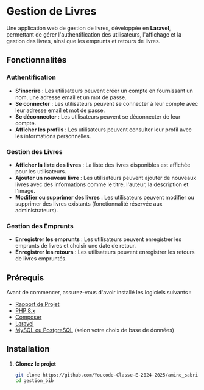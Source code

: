 # Gestion de Livres

Une application web de gestion de livres, développée en **Laravel**, permettant de gérer l'authentification des utilisateurs, l'affichage et la gestion des livres, ainsi que les emprunts et retours de livres.

## Fonctionnalités

### Authentification
- **S'inscrire** : Les utilisateurs peuvent créer un compte en fournissant un nom, une adresse email et un mot de passe.
- **Se connecter** : Les utilisateurs peuvent se connecter à leur compte avec leur adresse email et mot de passe.
- **Se déconnecter** : Les utilisateurs peuvent se déconnecter de leur compte.
- **Afficher les profils** : Les utilisateurs peuvent consulter leur profil avec les informations personnelles.

### Gestion des Livres
- **Afficher la liste des livres** : La liste des livres disponibles est affichée pour les utilisateurs.
- **Ajouter un nouveau livre** : Les utilisateurs peuvent ajouter de nouveaux livres avec des informations comme le titre, l'auteur, la description et l'image.
- **Modifier ou supprimer des livres** : Les utilisateurs peuvent modifier ou supprimer des livres existants (fonctionnalité réservée aux administrateurs).

### Gestion des Emprunts
- **Enregistrer les emprunts** : Les utilisateurs peuvent enregistrer les emprunts de livres et choisir une date de retour.
- **Enregistrer les retours** : Les utilisateurs peuvent enregistrer les retours de livres empruntés.

## Prérequis

Avant de commencer, assurez-vous d'avoir installé les logiciels suivants :
- [Rapport de Projet](https://docs.google.com/document/d/1zNu_i2_igh0g3WoQZJ07GoKnONMG8Dh3Mi2BMpnqTkU/edit?tab=t.0)
- [PHP 8.x](https://www.php.net/)
- [Composer](https://getcomposer.org/)
- [Laravel](https://laravel.com/)
- [MySQL ou PostgreSQL](https://www.mysql.com/) (selon votre choix de base de données)

## Installation

1. **Clonez le projet**
   ```bash
   git clone https://github.com/Youcode-Classe-E-2024-2025/amine_sabri-Gestion-Bibliotheque
   cd gestion_bib
